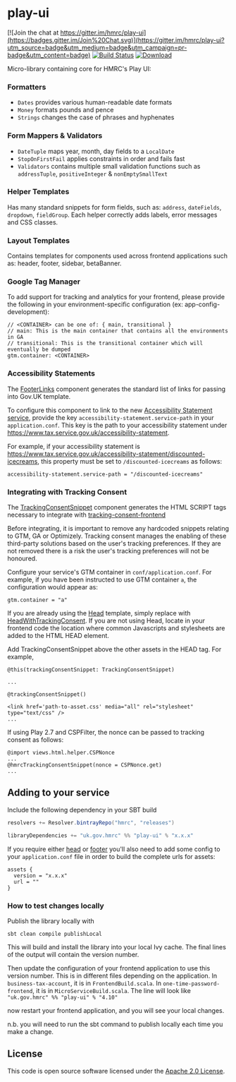 <!--
Copyright 2018 HM Revenue & Custom

Licensed under the Apache License, Version 2.0 (the "License");
you may not use this file except in compliance with the License.
You may obtain a copy of the License at

  http://www.apache.org/licenses/LICENSE-2.0

Unless required by applicable law or agreed to in writing, software
distributed under the License is distributed on an "AS IS" BASIS,
WITHOUT WARRANTIES OR CONDITIONS OF ANY KIND, either express or implied.
See the License for the specific language governing permissions and
limitations under the License.
-->
play-ui
=======

[![Join the chat at https://gitter.im/hmrc/play-ui](https://badges.gitter.im/Join%20Chat.svg)](https://gitter.im/hmrc/play-ui?utm_source=badge&utm_medium=badge&utm_campaign=pr-badge&utm_content=badge) [![Build Status](https://travis-ci.org/hmrc/play-ui.svg)](https://travis-ci.org/hmrc/play-ui) [ ![Download](https://api.bintray.com/packages/hmrc/releases/play-ui/images/download.svg) ](https://bintray.com/hmrc/releases/play-ui/_latestVersion)

Micro-library containing core for HMRC's Play UI:

### Formatters
* `Dates` provides various human-readable date formats
* `Money` formats pounds and pence
* `Strings` changes the case of phrases and hyphenates

### Form Mappers & Validators
* `DateTuple` maps year, month, day fields to a `LocalDate`
* `StopOnFirstFail` applies constraints in order and fails fast
* `Validators` contains multiple small validation functions such as `addressTuple`, `positiveInteger` & `nonEmptySmallText`

### Helper Templates
Has many standard snippets for form fields, such as: `address`, `dateFields`, `dropdown`, `fieldGroup`. Each helper
correctly adds labels, error messages and CSS classes.

### Layout Templates
Contains templates for components used across frontend applications such as: header, footer, sidebar, betaBanner.

### Google Tag Manager
To add support for tracking and analytics for your frontend, please provide the following in your environment-specific configuration (ex: app-config-development):

```
// <CONTAINER> can be one of: { main, transitional }
// main: This is the main container that contains all the environments in GA
// transitional: This is the transitional container which will eventually be dumped 
gtm.container: <CONTAINER>

``` 

### Accessibility Statements

The [FooterLinks](src/main/twirl/uk/gov/hmrc/play/views/layouts/FooterLinks.scala.html) component generates the standard list of links for passing into Gov.UK template.

To configure this component to link to the new 
[Accessibility Statement service](https://www.github.com/hmrc/accessibility-statement-frontend), provide the key 
`accessibility-statement.service-path` in your `application.conf`. This key is the path to your 
accessibility statement under https://www.tax.service.gov.uk/accessibility-statement.
 
For example, if your accessibility statement is https://www.tax.service.gov.uk/accessibility-statement/discounted-icecreams, 
this property must be set to `/discounted-icecreams` as follows:

```
accessibility-statement.service-path = "/discounted-icecreams"
```


### Integrating with Tracking Consent

The [TrackingConsentSnippet](src/main/twirl/uk/gov/hmrc/play/views/layouts/TrackingConsentSnippet.scala.html)
component generates the HTML SCRIPT tags necessary to integrate with [tracking-consent-frontend](https//www.github.com/hmrc/tracking-consent-frontend)

Before integrating, it is important to remove any hardcoded snippets relating to GTM, GA or Optimizely. Tracking consent
manages the enabling of these third-party solutions based on the user's tracking preferences. If they are not removed
there is a risk the user's tracking preferences will not be honoured.

Configure your service's GTM container in `conf/application.conf`. For example, if you have been
instructed to use GTM container `a`, the configuration would appear as:

```
gtm.container = "a"
```

If you are already using the [Head](src/main/twirl/uk/gov/hmrc/play/views/layouts/Head.scala.html) template, simply replace with
[HeadWithTrackingConsent](src/main/twirl/uk/gov/hmrc/play/views/layouts/HeadWithTrackingConsent.scala.html). If you are 
not using Head, locate in your frontend code the location where common Javascripts and stylesheets are added to the HTML HEAD element.

Add TrackingConsentSnippet above the other assets in the HEAD tag. For example,

```
@this(trackingConsentSnippet: TrackingConsentSnippet)

...

@trackingConsentSnippet()

<link href='path-to-asset.css' media="all" rel="stylesheet" type="text/css" />
...
```

If using Play 2.7 and CSPFilter, the nonce can be passed to tracking consent as follows:

```
@import views.html.helper.CSPNonce
...
@hmrcTrackingConsentSnippet(nonce = CSPNonce.get)
...
```

## Adding to your service

Include the following dependency in your SBT build

```scala
resolvers += Resolver.bintrayRepo("hmrc", "releases")

libraryDependencies += "uk.gov.hmrc" %% "play-ui" % "x.x.x"
```

If you require either [head](https://github.com/hmrc/play-ui/blob/master/src/main/twirl/uk/gov/hmrc/play/views/layouts/head.scala.html) or [footer](https://github.com/hmrc/play-ui/blob/master/src/main/twirl/uk/gov/hmrc/play/views/layouts/footer.scala.html) you'll also need to add some config to your `application.conf` file in order to build the complete urls for assets:

```
assets {
  version = "x.x.x"
  url = ""
}
```

### How to test changes locally

Publish the library locally with
 
 ```sbt clean compile publishLocal```
 
 This will build and install the library into your local Ivy cache. The final lines of the output will contain the version number. 
 
 Then update the configuration of your frontend application to use this version number. 
 This is in different files depending on the application. 
 In `business-tax-account`, it is in `FrontendBuild.scala`.
 In `one-time-password-frontend`, it is in `MicroServiceBuild.scala`.
 The line will look like 
 ```"uk.gov.hmrc" %% "play-ui" % "4.10"```
 
 now restart your frontend application, and you will see your local changes.
 
 n.b. you will need to run the sbt command to publish locally each time you make a change.


## License ##

This code is open source software licensed under the [Apache 2.0 License]("http://www.apache.org/licenses/LICENSE-2.0.html").
